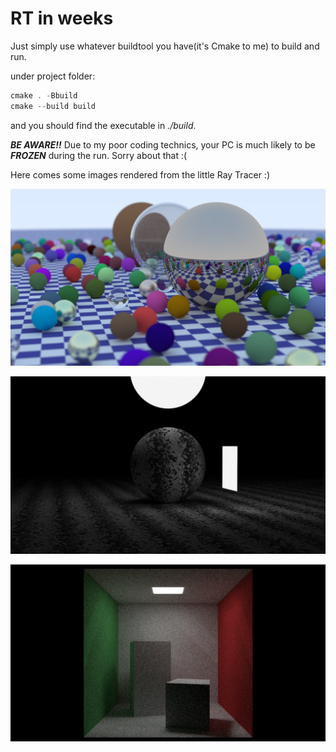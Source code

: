 # RT in weeks

Just simply use whatever buildtool you have(it's Cmake to me) to build and run.

under project folder:

```powershell
cmake . -Bbuild
cmake --build build
```

and you should find the executable in *./build*.

***BE AWARE!!*** Due to my poor coding technics, your PC is much likely to be ***FROZEN*** during the run. Sorry about that :(

Here comes some images rendered from the little Ray Tracer :)

![Many Spheres](./img/readme/readme0.png "Rendering Result 01")

![Noise Sphere with Lighting](./img/readme/readme1.png "Rendering Result 02")

![Cornell Box](./img/readme/readme2.png "Rendering Result 03")